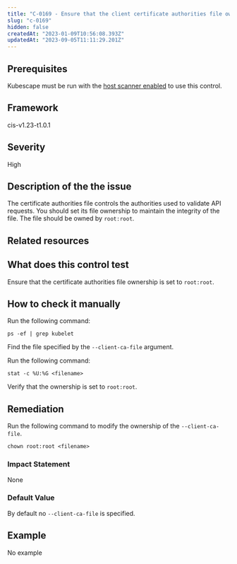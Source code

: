 ```yaml
---
title: "C-0169 - Ensure that the client certificate authorities file ownership is set to root:root"
slug: "c-0169"
hidden: false
createdAt: "2023-01-09T10:56:08.393Z"
updatedAt: "2023-09-05T11:11:29.201Z"
---
```

## Prerequisites
Kubescape must be run with the [host scanner enabled](../scanning.md#the-host-scanner) to use this control.
## Framework
cis-v1.23-t1.0.1
## Severity
High
## Description of the the issue
The certificate authorities file controls the authorities used to validate API requests. You should set its file ownership to maintain the integrity of the file. The file should be owned by `root:root`.
## Related resources

## What does this control test
Ensure that the certificate authorities file ownership is set to `root:root`.
## How to check it manually
Run the following command:

 
```
ps -ef | grep kubelet

```
 Find the file specified by the `--client-ca-file` argument.

 Run the following command:

 
```
stat -c %U:%G <filename>

```
 Verify that the ownership is set to `root:root`.
## Remediation
Run the following command to modify the ownership of the `--client-ca-file`.

 
```
chown root:root <filename>

```
### Impact Statement
None
### Default Value
By default no `--client-ca-file` is specified.
## Example
No example
